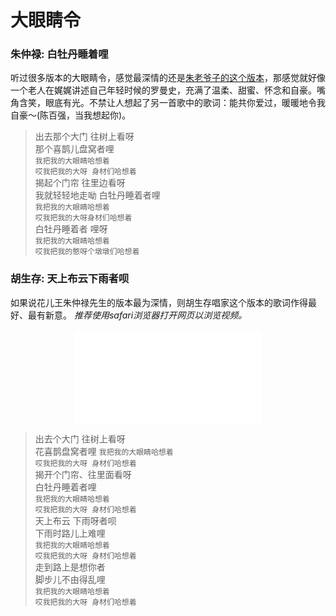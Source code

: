 # 大眼睛令

### 朱仲禄: 白牡丹睡着哩  
听过很多版本的大眼睛令，感觉最深情的还是[朱老爷子的这个版本](http://music.163.com/song/media/outer/url?id=195785.mp3)，那感觉就好像一个老人在娓娓讲述自己年轻时候的罗曼史，充满了温柔、甜蜜、怀念和自豪。嘴角含笑，眼底有光。不禁让人想起了另一首歌中的歌词：能共你爱过，暖暖地令我自豪～(陈百强，当我想起你)。  
> 出去那个大门 往树上看呀  
> 那个喜鹊儿盘窝者哩  
> `我把我的大眼睛哈想着`  
> `哎我把我的大呀 身材们哈想着`  
> 揭起个门帘 往里边看呀  
> 我就轻轻地走呦 白牡丹睡着者哩  
> `我把我的大眼睛哈想着`  
> `哎我把我的大呀身材们哈想着`  
> 白牡丹睡着者 哩呀  
> `我把我的大眼睛哈想着`  
> `哎我把我的憨呀个墩墩们哈想着`  

### 胡生存: 天上布云下雨者呗  
如果说花儿王朱仲禄先生的版本最为深情，则胡生存唱家这个版本的歌词作得最好、最有新意。
_推荐使用safari浏览器打开网页以浏览视频。_
<center>
<iframe src="//player.bilibili.com/player.html?aid=48005509&bvid=BV1sb411p79K&cid=84091658&page=1" scrolling="no" border="0" frameborder="no" framespacing="0" allowfullscreen="true"> </iframe>
</center>

> 出去个大门 往树上看呀  
> 花喜鹊盘窝者哩
> `我把我的大眼睛哈想着`  
> `哎我把我的大呀 身材们哈想着`  
> 揭开个门帘、往里面看呀  
> 白牡丹睡着者哩  
> `我把我的大眼睛哈想着`  
> `哎我把我的大呀 身材们哈想着`  
> 天上布云 下雨呀者呗  
> 下雨时路儿上难哩  
> `我把我的大眼睛哈想着`  
> `哎我把我的大呀 身材们哈想着`  
> 走到路上是想你者  
> 脚步儿不由得乱哩  
> `我把我的大眼睛哈想着`  
> `哎我把我的大呀 身材们哈想着`  